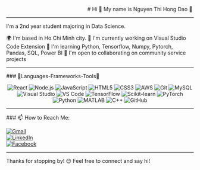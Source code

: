 <marquee behavior="alternate"># Hi 👋 My name is Nguyen Thi Hong Dao 👋</marquee>
<hr color="#7c7780" />
I'm a 2nd year student majoring in Data Science.

🌍  I'm based in Ho Chi Minh city.
🚀  I'm currently working on Visual Studio Code Extension
🧠  I'm learning Python, Tensorflow, Numpy, Pytorch, Pandas, SQL, Power BI
🤝  I'm open to collaborating on community service projects
<hr color="#7c7780" size="3px"/>
### 🔧Languages-Frameworks-Tools🔧

<p align="center">
  <img src="https://img.shields.io/badge/React-20232A?style=for-the-badge&logo=react&logoColor=61DAFB" alt="React" />
  <img src="https://img.shields.io/badge/Node.js-339933?style=for-the-badge&logo=nodedotjs&logoColor=white" alt="Node.js" />
  <img src="https://img.shields.io/badge/JavaScript-F7DF1E?style=for-the-badge&logo=javascript&logoColor=black" alt="JavaScript" />
  <img src="https://img.shields.io/badge/HTML5-E34F26?style=for-the-badge&logo=html5&logoColor=white" alt="HTML5" />
  <img src="https://img.shields.io/badge/CSS3-1572B6?style=for-the-badge&logo=css3&logoColor=white" alt="CSS3" />
  <img src="https://img.shields.io/badge/Amazon_AWS-232F3E?style=for-the-badge&logo=amazon-aws&logoColor=white" alt="AWS" />
  <img src="https://img.shields.io/badge/Git-F05032?style=for-the-badge&logo=git&logoColor=white" alt="Git" />
  <img src="https://img.shields.io/badge/MySQL-00000F?style=for-the-badge&logo=mysql&logoColor=white" alt="MySQL" />
  <img src="https://img.shields.io/badge/Visual%20Studio-5C2D91?style=for-the-badge&logo=visualstudio&logoColor=white" alt="Visual Studio" />
  <img src="https://img.shields.io/badge/VS%20Code-007ACC?style=for-the-badge&logo=visualstudiocode&logoColor=white" alt="VS Code" />
  <img src="https://img.shields.io/badge/TensorFlow-FF6F00?style=for-the-badge&logo=tensorflow&logoColor=white" alt="TensorFlow" />
  <img src="https://img.shields.io/badge/scikit--learn-F7931E?style=for-the-badge&logo=scikitlearn&logoColor=white" alt="Scikit-learn" />
  <img src="https://img.shields.io/badge/PyTorch-EE4C2C?style=for-the-badge&logo=pytorch&logoColor=white" alt="PyTorch" />
  <img src="https://img.shields.io/badge/Python-3776AB?style=for-the-badge&logo=python&logoColor=white" alt="Python" />
  <img src="https://img.shields.io/badge/MATLAB-0076A8?style=for-the-badge&logo=mathworks&logoColor=white" alt="MATLAB" />
  <img src="https://img.shields.io/badge/C++-00599C?style=for-the-badge&logo=cplusplus&logoColor=white" alt="C++" />
  <img src="https://img.shields.io/badge/GitHub-181717?style=for-the-badge&logo=github&logoColor=white" alt="GitHub" />
</p>
<hr color="#7c7780" size="3px"/>
### 📫 How to Reach Me:
<p align="left">
   <a href="mailto:daon53220@gmail.com"><img src="https://img.shields.io/badge/Gmail-D14836?style=for-the-badge&logo=gmail&logoColor=white" alt="Gmail" /></a><br/>
  <a href="https://www.linkedin.com/in/h%E1%BB%93ng-%C4%91%C3%A0o-undefined-a043402b9/"><img src="https://img.shields.io/badge/LinkedIn-0077B5?style=for-the-badge&logo=linkedin&logoColor=white" alt="LinkedIn" /></a><br/>
  <a href="https://www.facebook.com/profile.php?id=100026950701592"><img src="https://img.shields.io/badge/Facebook-1877F2?style=for-the-badge&logo=facebook&logoColor=white" alt="Facebook" /></a><br/>
</p>
<hr color="#7c7780" size="3px"/>
Thanks for stopping by! 😊 Feel free to connect and say hi!
